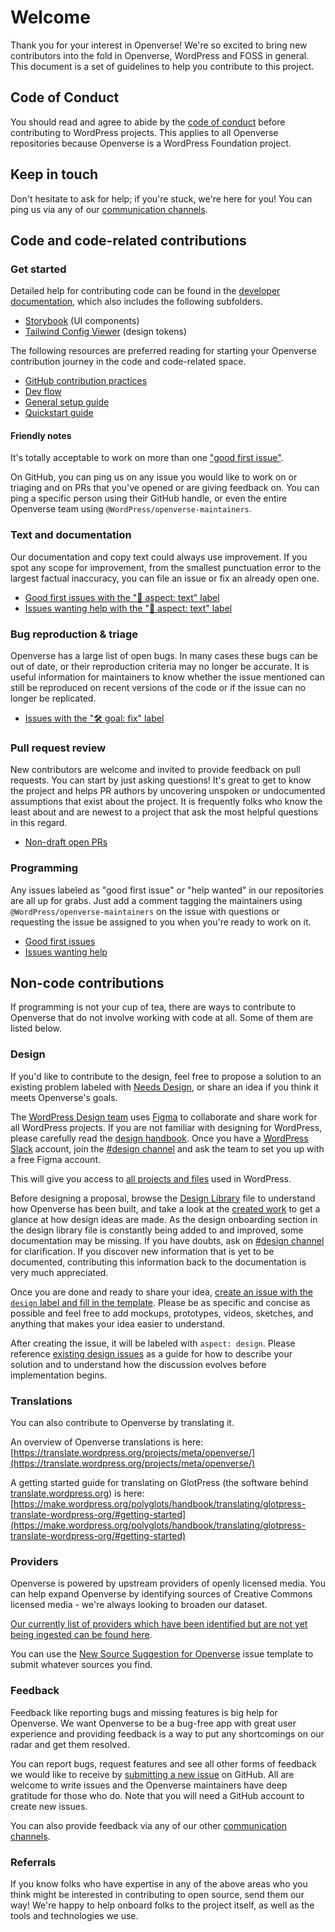 # Welcome

Thank you for your interest in Openverse! We're so excited to bring new
contributors into the fold in Openverse, WordPress and FOSS in general. This
document is a set of guidelines to help you contribute to this project.

## Code of Conduct

You should read and agree to abide by the [code of conduct](CODE_OF_CONDUCT.md)
before contributing to WordPress projects. This applies to all Openverse
repositories because Openverse is a WordPress Foundation project.

## Keep in touch

Don't hesitate to ask for help; if you're stuck, we're here for you! You can
ping us via any of our [communication channels](README.md#keep-in-touch).

## Code and code-related contributions

### Get started

Detailed help for contributing code can be found in the
[developer documentation](https://docs.openverse.org/), which also includes the
following subfolders.

- [Storybook](https://docs.openverse.org/storybook/) (UI components)
- [Tailwind Config Viewer](https://docs.openverse.org/tailwind/) (design tokens)

The following resources are preferred reading for starting your Openverse
contribution journey in the code and code-related space.

- [GitHub contribution practices](https://docs.openverse.org/reference/github_contribution_practices.html)
- [Dev flow](https://docs.openverse.org/reference/dev_flow.html)
- [General setup guide](https://docs.openverse.org/guides/general_setup.html)
- [Quickstart guide](https://docs.openverse.org/guides/quickstart.html)

#### Friendly notes

It's totally acceptable to work on more than one
["good first issue"](https://github.com/WordPress/openverse/issues?q=is:issue+is:open+sort:updated-desc+label:%22good+first+issue%22).

On GitHub, you can ping us on any issue you would like to work on or triaging
and on PRs that you've opened or are giving feedback on. You can ping a specific
person using their GitHub handle, or even the entire Openverse team using
`@WordPress/openverse-maintainers`.

### Text and documentation

Our documentation and copy text could always use improvement. If you spot any
scope for improvement, from the smallest punctuation error to the largest
factual inaccuracy, you can file an issue or fix an already open one.

- [Good first issues with the "📄 aspect: text" label](https://github.com/WordPress/openverse/issues?q=is:issue+is:open+sort:updated-desc+label:%22good+first+issue%22+label:%22%F0%9F%93%84+aspect:+text%22)
- [Issues wanting help with the "📄 aspect: text" label](https://github.com/WordPress/openverse/issues?q=is:issue+is:open+sort:updated-desc+label:%22help+wanted%22+label:%22%F0%9F%93%84+aspect:+text%22)

### Bug reproduction & triage

Openverse has a large list of open bugs. In many cases these bugs can be out of
date, or their reproduction criteria may no longer be accurate. It is useful
information for maintainers to know whether the issue mentioned can still be
reproduced on recent versions of the code or if the issue can no longer be
replicated.

- [Issues with the "🛠 goal: fix" label](https://github.com/WordPress/openverse/issues?q=is:open+is:issue+label:%22%F0%9F%9B%A0+goal:+fix%22)

### Pull request review

New contributors are welcome and invited to provide feedback on pull requests.
You can start by just asking questions! It's great to get to know the project
and helps PR authors by uncovering unspoken or undocumented assumptions that
exist about the project. It is frequently folks who know the least about and are
newest to a project that ask the most helpful questions in this regard.

- [Non-draft open PRs](https://github.com/WordPress/openverse/pulls?q=is:pr+is:open+-is:draft)

### Programming

Any issues labeled as "good first issue" or "help wanted" in our repositories
are all up for grabs. Just add a comment tagging the maintainers using
`@WordPress/openverse-maintainers` on the issue with questions or requesting the
issue be assigned to you when you're ready to work on it.

- [Good first issues](https://github.com/WordPress/openverse/issues?q=is:issue+is:open+sort:updated-desc+label:%22good+first+issue%22)
- [Issues wanting help](https://github.com/WordPress/openverse/issues?q=is:issue+is:open+sort:updated-desc+label:%22help+wanted%22)

## Non-code contributions

If programming is not your cup of tea, there are ways to contribute to Openverse
that do not involve working with code at all. Some of them are listed below.

### Design

If you'd like to contribute to the design, feel free to propose a solution to an
existing problem labeled with
[Needs Design](https://github.com/WordPress/openverse-frontend/issues?q=is%3Aopen+is%3Aissue+label%3A%22needs+design%22),
or share an idea if you think it meets Openverse's goals.

The [WordPress Design team](http://make.wordpress.org/design/) uses
[Figma](https://www.figma.com/) to collaborate and share work for all WordPress
projects. If you are not familiar with designing for WordPress, please carefully
read the [design handbook](https://make.wordpress.org/design/handbook/). Once
you have a [WordPress Slack](https://make.wordpress.org/chat/) account, join the
[#design channel](http://wordpress.slack.com/messages/design/) and ask the team
to set you up with a free Figma account.

This will give you access to
[all projects and files](https://www.figma.com/files/team/642003996626140596/WordPress.org?fuid=968867265893371002)
used in WordPress.

Before designing a proposal, browse the
[Design Library](https://www.figma.com/file/GIIQ4sDbaToCfFQyKMvzr8/Openverse-Design-Library?node-id=0%3A1)
file to understand how Openverse has been built, and take a look at the
[created work](https://www.figma.com/files/project/31962071/Openverse?fuid=968867265893371002)
to get a glance at how design ideas are made. As the design onboarding section
in the design library file is constantly being added to and improved, some
documentation may be missing. If you have doubts, ask on
[#design channel](http://wordpress.slack.com/messages/design/) for
clarification. If you discover new information that is yet to be documented,
contributing this information back to the documentation is very much
appreciated.

Once you are done and ready to share your idea,
[create an issue with the `design` label and fill in the template](https://github.com/WordPress/openverse-frontend/issues/new?assignees=&labels=🖼️+aspect%3A+design%2C✨+goal%3A+improvement%2C+🚦+status%3A+awaiting+triage&template=feature_request.md&title=<Replace+this+with+actual+title>).
Please be as specific and concise as possible and feel free to add mockups,
prototypes, videos, sketches, and anything that makes your idea easier to
understand.

After creating the issue, it will be labeled with `aspect: design`. Please
reference
[existing design issues](https://github.com/WordPress/openverse-frontend/issues?q=is%3Aopen+is%3Aissue+label%3A%22%F0%9F%96%BC%EF%B8%8F+aspect%3A+design%22)
as a guide for how to describe your solution and to understand how the
discussion evolves before implementation begins.

### Translations

You can also contribute to Openverse by translating it.

An overview of Openverse translations is here:
[https://translate.wordpress.org/projects/meta/openverse/](https://translate.wordpress.org/projects/meta/openverse/)

A getting started guide for translating on GlotPress (the software behind
[translate.wordpress.org](http://translate.wordpress.org)) is here:
[https://make.wordpress.org/polyglots/handbook/translating/glotpress-translate-wordpress-org/#getting-started](https://make.wordpress.org/polyglots/handbook/translating/glotpress-translate-wordpress-org/#getting-started)

### Providers

Openverse is powered by upstream providers of openly licensed media. You can
help expand Openverse by identifying sources of Creative Commons licensed
media - we're always looking to broaden our dataset.

[Our currently list of providers which have been identified but are not yet being ingested can be found here](https://github.com/WordPress/openverse-catalog/issues?q=is%3Aopen+is%3Aissue+label%3A%22%E2%98%81%EF%B8%8F+provider%3A+any%22%2C%22%E2%98%81%EF%B8%8F+provider%3A+audio%22%2C%22%E2%98%81%EF%B8%8F+provider%3A+images%22%2C%22%E2%98%81%EF%B8%8F+provider%3A+text%22%2C%22%E2%98%81%EF%B8%8F+provider%3A+video%22%2C%22%E2%98%81%EF%B8%8F+provider%3A+3D+models%22).

You can use the
[New Source Suggestion for Openverse](https://github.com/WordPress/openverse-catalog/issues/new?assignees=&labels=%F0%9F%9A%A6+status%3A+awaiting+triage%2C%F0%9F%A7%B9+status%3A+ticket+work+required%2C%E2%98%81%EF%B8%8F+provider%3A+any&template=new_source_suggestion.yml&title=%3CSource+name+here%3E)
issue template to submit whatever sources you find.

### Feedback

Feedback like reporting bugs and missing features is big help for Openverse. We
want Openverse to be a bug-free app with great user experience and providing
feedback is a way to put any shortcomings on our radar and get them resolved.

You can report bugs, request features and see all other forms of feedback we
would like to receive by
[submitting a new issue](https://github.com/WordPress/openverse/issues/new/choose)
on GitHub. All are welcome to write issues and the Openverse maintainers have
deep gratitude for those who do. Note that you will need a GitHub account to
create new issues.

You can also provide feedback via any of our other
[communication channels](README.md#keep-in-touch).

### Referrals

If you know folks who have expertise in any of the above areas who you think
might be interested in contributing to open source, send them our way! We're
happy to help onboard folks to the project itself, as well as the tools and
technologies we use.
